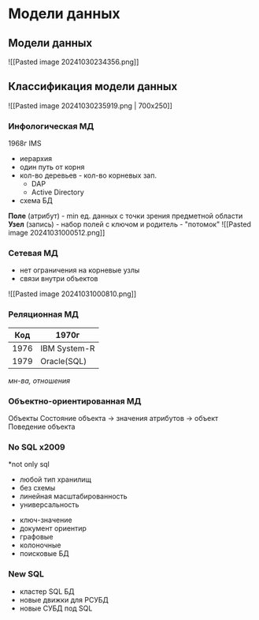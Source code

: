 # Модели данных

## Модели данных

![[Pasted image 20241030234356.png]]

## Классификация модели данных

![[Pasted image 20241030235919.png | 700x250]]

### Инфологическая МД
1968г IMS
- иерархия
- один путь от корня
- кол-во деревьев - кол-во корневых зап.
	- DAP
	- Active Directory
- схема БД

**Поле** (атрибут) - min ед. данных с точки зрения предметной области
**Узел** (запись) - набор полей с ключом
и родитель - "потомок"
![[Pasted image 20241031000512.png]]
### Сетевая МД
- нет ограничения на корневые узлы
- связи внутри объектов

![[Pasted image 20241031000810.png]]
### Реляционная МД

| Код  | 1970г        |
| ---- | ------------ |
| 1976 | IBM System-R |
| 1979 | Oracle(SQL)  |
*мн-ва, отношения*
### Объектно-ориентированная МД
Объекты
Состояние объекта -> значения атрибутов -> объект
Поведение объекта
### No SQL x2009
*not only sql
* любой тип хранилищ
* без схемы
* линейная масштабированность
* универсальность

- ключ-значение
- документ ориентир
- графовые
- колоночные
- поисковые БД
### New SQL
- кластер SQL БД
- новые движки для РСУБД
- новые СУБД под SQL